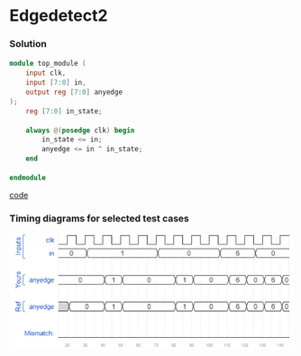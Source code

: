# Edgedetect2
### Solution
```Verilog
module top_module (
    input clk,
    input [7:0] in,
    output reg [7:0] anyedge
);
    reg [7:0] in_state;
    
    always @(posedge clk) begin
        in_state <= in;
        anyedge <= in ^ in_state;
    end

endmodule

```
[code](./96.v)

### Timing diagrams for selected test cases
![result](./result.png)